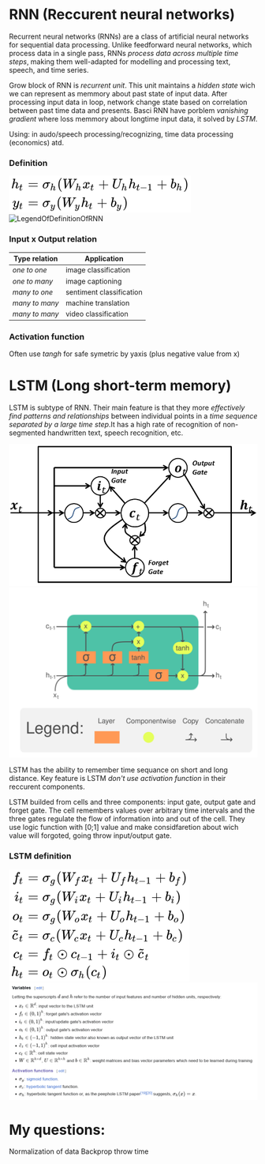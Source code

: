 # RNN (Reccurent neural networks)
Recurrent neural networks (RNNs) are a class of artificial neural networks for sequential data processing. Unlike feedforward neural networks, which process data in a single pass, RNNs *process data across multiple time steps*, making them well-adapted for modelling and processing text, speech, and time series.

Grow block of RNN is *recurrent unit*. This unit maintains a *hidden state* wich we can represent as memmory about past state of input data. After processing input data in loop, network change state based on correlation between past time data and presents.
Basci RNN have porblem *vanishing gradient* where loss memmory about longtime input data, it solved by *LSTM*.

Using: in audo/speech processing/recognizing, time data processing (economics) atd.

### Definition
![DefinitionOfRNN](img/RNN1.svg)
![LegendOfDefinitionOfRNN](img/RNN2.svg)

### Input x Output relation
|Type relation|Application|
|-------------|-----------|
|*one to one*|image classification|
|*one to many*|image captioning|
|*many to one*|sentiment classification|
|*many to many*|machine translation|
|*many to many*|video classification|
### Activation function
Often use *tangh* for safe symetric by yaxis (plus negative value from x)


# LSTM (Long short-term memory)
LSTM is subtype of RNN. Their main feature is that they more *effectively find patterns and relationships* between individual points in a *time sequence separated by a large time step*.It has a high rate of recognition of non-segmented handwritten text, speech recognition, etc.

![LSTM](img/LSTM.png)
![LSTM_Cell](img/LSTM_Cell.svg.png)

LSTM has the ability to remember time sequance on short and long distance. Key feature is LSTM *don't use activation function* in their reccurent components.

LSTM builded from cells and three components: input gate, output gate and forget gate. The cell remembers values over arbitrary time intervals and the three gates regulate the flow of information into and out of the cell. They use logic function with [0;1] value and make considfaretion about wich value will forgoted, going throw input/output gate.

### LSTM definition

![DefinitionOfLSTM](img\LSTMDefinition.svg)
![LegendOfDefinitionOfRNN](img\LSTMLegendOfDefinition.png)

# My questions:
Normalization of data
Backprop throw time